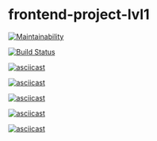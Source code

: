# frontend-project-lvl1

[![Maintainability](https://api.codeclimate.com/v1/badges/cf32c7e514dc1a030fd7/maintainability)](https://codeclimate.com/github/Fessan/frontend-project-lvl1/maintainability)



[![Build Status](https://travis-ci.org/Fessan/frontend-project-lvl1.svg?branch=master)](https://travis-ci.org/Fessan/frontend-project-lvl1)

[![asciicast](https://asciinema.org/a/Uw19bGXTVAKaU0kfm8QbjLpKq.svg)](https://asciinema.org/a/Uw19bGXTVAKaU0kfm8QbjLpKq)

[![asciicast](https://asciinema.org/a/8eclvmSvSy9QvRLpYJPowCcfU.svg)](https://asciinema.org/a/8eclvmSvSy9QvRLpYJPowCcfU)

[![asciicast](https://asciinema.org/a/JQs2dULalCkPFT2wNELDmkrv7.svg)](https://asciinema.org/a/JQs2dULalCkPFT2wNELDmkrv7)

[![asciicast](https://asciinema.org/a/gxkNcrNkHw5q02bJ5PfiDA65F.svg)](https://asciinema.org/a/gxkNcrNkHw5q02bJ5PfiDA65F)


[![asciicast](https://asciinema.org/a/8suGQl08IuQ4FdpfZcP1VRZZQ.svg)](https://asciinema.org/a/8suGQl08IuQ4FdpfZcP1VRZZQ)
